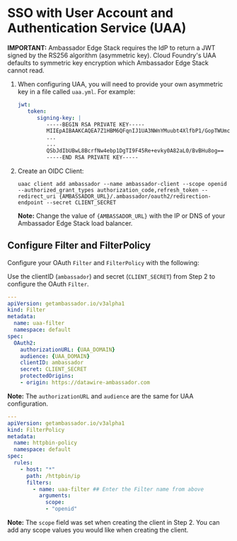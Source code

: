 # SSO with User Account and Authentication Service (UAA)

**IMPORTANT:** Ambassador Edge Stack requires the IdP to return a JWT signed by the RS256 algorithm (asymmetric key). Cloud Foundry's UAA defaults to symmetric key encryption which Ambassador Edge Stack cannot read.

1.  When configuring UAA, you will need to provide your own asymmetric key in a file called `uaa.yml`. For example:

    ```yaml
    jwt:
       token:
          signing-key: |
             -----BEGIN RSA PRIVATE KEY-----
             MIIEpAIBAAKCAQEA7Z1HBM6QFqnIJ1UA3NWnYMuubt4XlfbP1/GopTWUmchKataM
             ...
             ...
             QSbJdIbUBwL8BcrfNw4ebp1DgTI9F45Re+evky0A82aL0/BvBHu8og==
             -----END RSA PRIVATE KEY-----
    ```
2.  Create an OIDC Client:

    ```
    uaac client add ambassador --name ambassador-client --scope openid --authorized_grant_types authorization_code,refresh_token --redirect_uri {AMBASSADOR_URL}/.ambassador/oauth2/redirection-endpoint --secret CLIENT_SECRET
    ```

    **Note:** Change the value of `{AMBASSADOR_URL}` with the IP or DNS of your Ambassador Edge Stack load balancer.

## Configure Filter and FilterPolicy

Configure your OAuth `Filter` and `FilterPolicy` with the following:

Use the clientID (`ambassador`) and secret (`CLIENT_SECRET`) from Step 2 to configure the OAuth `Filter`.

```yaml
---
apiVersion: getambassador.io/v3alpha1
kind: Filter
metadata:
  name: uaa-filter
  namespace: default
spec:
  OAuth2:
    authorizationURL: {UAA_DOMAIN}
    audience: {UAA_DOMAIN}
    clientID: ambassador
    secret: CLIENT_SECRET
    protectedOrigins:
    - origin: https://datawire-ambassador.com
```

**Note:** The `authorizationURL` and `audience` are the same for UAA configuration.

```yaml
---
apiVersion: getambassador.io/v3alpha1
kind: FilterPolicy
metadata:
  name: httpbin-policy
  namespace: default
spec:
  rules:
    - host: "*"
      path: /httpbin/ip
      filters:
        - name: uaa-filter ## Enter the Filter name from above
          arguments:
            scope:
            - "openid"
```

**Note:** The `scope` field was set when creating the client in Step 2. You can add any scope values you would like when creating the client.
